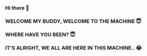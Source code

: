 ### Hi there 👋
### WELCOME MY BUDDY, WELCOME TO THE MACHINE 😇
### WHERE HAVE YOU BEEN? 😇
### IT'S ALRIGHT, WE ALL ARE HERE IN THIS MACHINE.. 😂
<!--
**AC-learner/AC-learner** is a ✨ _special_ ✨ repository because its `README.md` (this file) appears on your GitHub profile.

Here are some ideas to get you started:

- 🔭 I’m currently working on ...
- 🌱 I’m currently learning ...
- 👯 I’m looking to collaborate on Software Engineering/Development/Coding
- 🤔 I’m looking for help with Software Engineering/Development/Coding
- 💬 Ask me about : Technology..
- 📫 How to reach me : chiri.clothing@gmail.com
- 😄 Pronouns: He/Him
- ⚡ Fun fact: ...
-->

